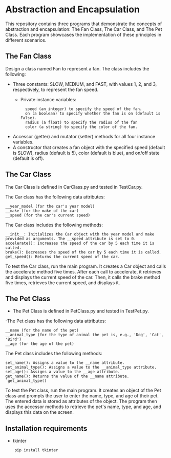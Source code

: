 # Abstraction and Encapsulation

This repository contains three programs that demonstrate the concepts of abstraction and encapsulation: The Fan Class, The Car Class, and The Pet Class. Each program showcases the implementation of these principles in different scenarios.

## The Fan Class
Design a class named Fan to represent a fan. The class includes the following:

- Three constants: SLOW, MEDIUM, and FAST, with values 1, 2, and 3, respectively, to represent the fan speed.
    - Private instance variables:
            
            speed (an integer) to specify the speed of the fan.
            on (a boolean) to specify whether the fan is on (default is False).
            radius (a float) to specify the radius of the fan
            color (a string) to specify the color of the fan.
- Accessor (getter) and mutator (setter) methods for all four instance variables.
- A constructor that creates a fan object with the specified speed (default is SLOW), radius (default is 5), color (default is blue), and on/off state (default is off).

## The Car Class
The Car Class is defined in CarClass.py and tested in TestCar.py.

The Car class has the following data attributes:

    __year_model (for the car's year model)
    __make (for the make of the car)
    __speed (for the car's current speed)

The Car class includes the following methods:

    __init__: Initializes the Car object with the year model and make provided as arguments. The __speed attribute is set to 0.
    accelerate(): Increases the speed of the car by 5 each time it is called.
    brake(): Decreases the speed of the car by 5 each time it is called.
    get_speed(): Returns the current speed of the car.

To test the Car class, run the main program. It creates a Car object and calls the accelerate method five times. After each call to accelerate, it retrieves and displays the current speed of the car. Then, it calls the brake method five times, retrieves the current speed, and displays it.

## The Pet Class
- The Pet Class is defined in PetClass.py and tested in TestPet.py.

-The Pet class has the following data attributes:

    __name (for the name of the pet)
    __animal_type (for the type of animal the pet is, e.g., 'Dog', 'Cat', 'Bird')
    __age (for the age of the pet)

The Pet class includes the following methods:

    set_name(): Assigns a value to the __name attribute.
    set_animal_type(): Assigns a value to the __animal_type attribute.
    set_age(): Assigns a value to the __age attribute.
    get_name(): Returns the value of the __name attribute.
    `get_animal_type()

To test the Pet class, run the main program. It creates an object of the Pet class and prompts the user to enter the name, type, and age of their pet. The entered data is stored as attributes of the object. The program then uses the accessor methods to retrieve the pet's name, type, and age, and displays this data on the screen.

## Installation requirements

- tkinter


```bash
    pip install tkinter
```
